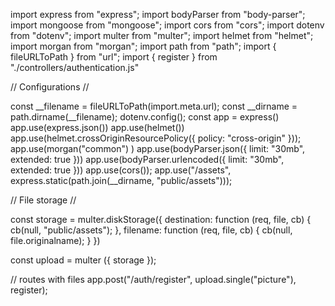 import express from "express";
import bodyParser from "body-parser";
import mongoose from "mongoose";
import cors from "cors";
import dotenv from "dotenv";
import multer from "multer";
import helmet from "helmet";
import morgan from "morgan";
import path from "path";
import { fileURLToPath } from "url";
import { register } from "./controllers/authentication.js"

// Configurations //

const __filename = fileURLToPath(import.meta.url);
const __dirname = path.dirname(__filename);
dotenv.config();
const app = express()
app.use(express.json())
app.use(helmet())
app.use(helmet.crossOriginResourcePolicy({ policy: "cross-origin" }));
app.use(morgan("common") )
app.use(bodyParser.json({ limit: "30mb", extended: true }))
app.use(bodyParser.urlencoded({ limit: "30mb", extended: true }))
app.use(cors());
app.use("/assets", express.static(path.join(__dirname, "public/assets")));

// File storage //

const storage = multer.diskStorage({
    destination: function (req, file, cb) {
        cb(null, "public/assets");
    },
    filename: function (req, file, cb) {
        cb(null, file.originalname);
    } 
})

const upload = multer ({ storage });

// routes with files
app.post("/auth/register", upload.single("picture"), register);
